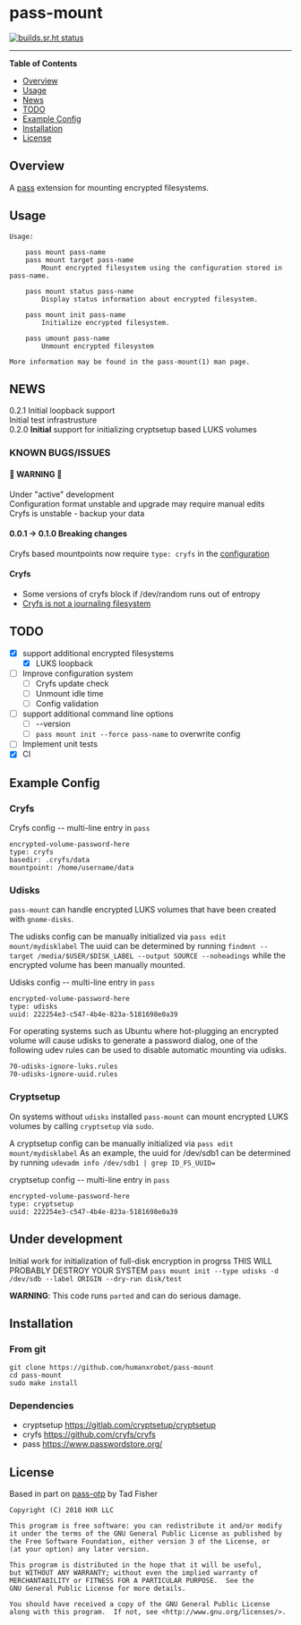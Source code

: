 # pass-mount

[![builds.sr.ht status](https://builds.sr.ht/~lucidone/pass-mount.svg)](https://builds.sr.ht/~lucidone/pass-mount?)

-----

**Table of Contents**

* [Overview](#overview)
* [Usage](#usage)
* [News](#news)
* [TODO](#todo)
* [Example Config](#example-config)
* [Installation](#installation)
* [License](#license)

## Overview

A [pass](https://www.passwordstore.org/) extension for mounting encrypted
filesystems.

## Usage

```
Usage:

    pass mount pass-name
    pass mount target pass-name
        Mount encrypted filesystem using the configuration stored in pass-name.

    pass mount status pass-name
        Display status information about encrypted filesystem.

    pass mount init pass-name
        Initialize encrypted filesystem.

    pass umount pass-name
        Unmount encrypted filesystem

More information may be found in the pass-mount(1) man page.
```

## NEWS
0.2.1
  Initial loopback support  
  Initial test infrastrusture  
0.2.0
  **Initial** support for initializing cryptsetup based LUKS volumes  

### KNOWN BUGS/ISSUES

#### :rotating_light: WARNING :rotating_light:
Under "active" development  
Configuration format unstable and upgrade may require manual edits  
Cryfs is unstable - backup your data  

#### 0.0.1 -> 0.1.0 Breaking changes
Cryfs based mountpoints now require `type: cryfs` in the [configuration](#example-config)

#### Cryfs
- Some versions of cryfs block if /dev/random runs out of entropy
- [Cryfs is not a journaling filesystem](https://github.com/cryfs/cryfs/issues/209)

## TODO
- [X] support additional encrypted filesystems
  - [X] LUKS loopback
- [ ] Improve configuration system
  - [ ] Cryfs update check
  - [ ] Unmount idle time
  - [ ] Config validation
- [ ] support additional command line options
  - [ ] --version
  - [ ] `pass mount init --force pass-name` to overwrite config
- [ ] Implement unit tests
- [X] CI

## Example Config
### Cryfs
Cryfs config -- multi-line entry in `pass`
```
encrypted-volume-password-here
type: cryfs
basedir: .cryfs/data
mountpoint: /home/username/data
```

### Udisks
`pass-mount` can handle encrypted LUKS volumes that have been created with `gnome-disks`.

The udisks config can be manually initialized via
`pass edit mount/mydisklabel`
The uuid can be determined by running
`findmnt --target /media/$USER/$DISK_LABEL --output SOURCE --noheadings`
while the encrypted volume has been manually mounted.

Udisks config -- multi-line entry in `pass`
```
encrypted-volume-password-here
type: udisks
uuid: 222254e3-c547-4b4e-823a-5181698e0a39
```

For operating systems such as Ubuntu where hot-plugging an encrypted volume will cause udisks to generate a password dialog, one of the following udev rules can be used to disable automatic mounting via udisks.
```
70-udisks-ignore-luks.rules
70-udisks-ignore-uuid.rules
```

### Cryptsetup
On systems without `udisks` installed `pass-mount` can mount encrypted LUKS volumes by calling `cryptsetup` via `sudo`.

A cryptsetup config can be manually initialized via
`pass edit mount/mydisklabel`
As an example, the uuid for /dev/sdb1 can be determined by running
`udevadm info /dev/sdb1 | grep ID_FS_UUID=`

cryptsetup config -- multi-line entry in `pass`
```
encrypted-volume-password-here
type: cryptsetup
uuid: 222254e3-c547-4b4e-823a-5181698e0a39
```

## Under development
Initial work for initialization of full-disk encryption in progrss
THIS WILL PROBABLY DESTROY YOUR SYSTEM
`pass mount init --type udisks -d /dev/sdb --label ORIGIN --dry-run disk/test`

**WARNING**: This code runs `parted` and can do serious damage.

## Installation

### From git

```
git clone https://github.com/humanxrobot/pass-mount
cd pass-mount
sudo make install
```

### Dependencies
- cryptsetup
  https://gitlab.com/cryptsetup/cryptsetup
- cryfs
  https://github.com/cryfs/cryfs
- pass
  https://www.passwordstore.org/

## License
Based in part on [pass-otp](https://github.com/tadfisher/pass-otp/) by Tad Fisher

```
Copyright (C) 2018 HXR LLC

This program is free software: you can redistribute it and/or modify
it under the terms of the GNU General Public License as published by
the Free Software Foundation, either version 3 of the License, or
(at your option) any later version.

This program is distributed in the hope that it will be useful,
but WITHOUT ANY WARRANTY; without even the implied warranty of
MERCHANTABILITY or FITNESS FOR A PARTICULAR PURPOSE.  See the
GNU General Public License for more details.

You should have received a copy of the GNU General Public License
along with this program.  If not, see <http://www.gnu.org/licenses/>.
```
